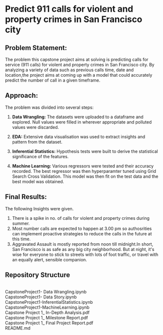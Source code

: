 # Predict 911 calls for violent and property crimes in San Francisco city

## Problem Statement:

The problem this capstone project aims at solving is predicting calls for service (911 calls) for violent and property crimes in San Francisco city. By analyzing a variety of data such as previous calls time, date and location,the project aims at coming up with a model that could accurately predict the number of call in a given timeframe.

## Approach:

The problem was divided into several steps:

1. **Data Wrangling:** The datasets were uploaded to a dataframe and explored. Null values were filled in wherever appropriate and polluted values were discarded.

2. **EDA:** Extensive data visualisation was used to extract insights and pattern from the dataset.

3. **Inferential Statistics:** Hypothesis tests were built to derive the statistical significance of the features. 

5. **Machine Learning:** Various regressors were tested and their accuracy recorded. The best regressor was then hyperparamter tuned using Grid Search Cross Validation. This model was then fit on the test data and the best model was obtained.

## Final Results:

The following Insights were given.

1. There is a spike in no. of calls for violent and property crimes during summer.
2. Most number calls are expected to happen at 3.00 pm so authosrities can implement proactive strategies to reduce the calls in the future at this time.
3. Aggravated Assault is mostly reported from noon till midnight.In short, San Francisco is as safe as any big city neighborhood. But at night, it's wise for everyone to stick to streets with lots of foot traffic, or travel with an equally alert, sensible companion.

## Repository Structure
<br>
CapstoneProject1- Data Wrangling.ipynb <br>
CapstoneProject1- Data Story.ipynb <br>
CapstoneProject1-InferentialStatistics.ipynb <br>
CapstoneProject1-MachineLearning.ipynb <br>
Capstone Project 1_ In-Depth Analysis.pdf <br>
Capstone Project 1_ Milestone Report.pdf <br>
Capstone Project 1_ Final Project Report.pdf <br>
README.md <br>

